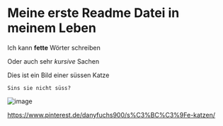 # Meine erste Readme Datei in meinem Leben 

Ich kann **fette** Wörter schreiben

Oder auch sehr *kursive* Sachen

Dies ist ein Bild einer süssen Katze

`Sins sie nicht süss?`

![image](https://user-images.githubusercontent.com/111046193/184091181-d6bd9e56-61c8-4721-b4ea-78e1c174e541.png)

https://www.pinterest.de/danyfuchs900/s%C3%BC%C3%9Fe-katzen/
